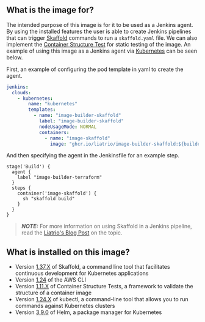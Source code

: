## What is the image for?
The intended purpose of this image is for it to be used as a Jenkins agent. By using the installed features the user is able to create Jenkins pipelines that can trigger [Skaffold](https://skaffold.dev/) commands to run a `skaffold.yaml` file. We can also implement the [Container Structure Test](https://github.com/GoogleContainerTools/container-structure-test) for static testing of the image. An example of using this image as a Jenkins agent via [Kubernetes](https://plugins.jenkins.io/kubernetes/) can be seen below. 

First, an example of configuring the pod template in yaml to create the agent.

```yaml
jenkins:
  clouds:
    - kubernetes:
        name: "kubernetes"
        templates:
          - name: "image-builder-skaffold"
            label: "image-builder-skaffold"
            nodeUsageMode: NORMAL
            containers:
              - name: "image-skaffold"
                image: "ghcr.io/liatrio/image-builder-skaffold:${builder_images_version}"
```
And then specifying the agent in the Jenkinsfile for an example step.

```jenkins
stage('Build') {
  agent {
    label "image-builder-terraform"
  }
  steps {
    container('image-skaffold') {
      sh "skaffold build"
    }
  }
}
```

> **_NOTE:_** For more information on using Skaffold in a Jenkins pipeline, read the [Liatrio's Blog Post](https://www.liatrio.com/blog/delivery-pipelines-with-skaffold) on the topic.

## What is installed on this image?
- Version [1.37.X](https://github.com/GoogleCloudPlatform/skaffold/releases/download/v1.37.2/skaffold-linux-amd64) of Skaffold, a command line tool that facilitates continuous development for Kubernetes applications
- Version [1.24](https://github.com/aws/aws-cli) of the AWS CLI
- Version [1.11.X](https://storage.googleapis.com/container-structure-test/v1.11.0/container-structure-test-linux-amd64) of Container Structure Tests, a framework to validate the structure of a container image
- Version [1.24.X](https://storage.googleapis.com/kubernetes-release/release/v1.24.0/bin/linux/amd64/kubectl) of kubectl, a command-line tool that allows you to run commands against Kubernetes clusters
- Version [3.9.0](https://get.helm.sh/helm-v3.9.0-linux-amd64.tar.gz) of Helm, a package manager for Kubernetes
